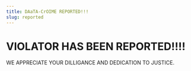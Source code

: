 ```yaml
---
title: DAaTA-CrOIME REPORTED!!!
slug: reported
---
```


# VIOLATOR HAS BEEN REPORTED!!!!

WE APPRECIATE YOUR DILLIGANCE AND DEDICATION TO JUSTICE.